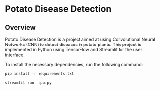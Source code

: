 # Potato Disease Detection

## Overview

Potato Disease Detection is a project aimed at using Convolutional Neural Networks (CNN) to detect diseases in potato plants. This project is implemented in Python using TensorFlow and Streamlit for the user interface.






To install the necessary dependencies, run the following command:

```bash
pip install -r requirements.txt
```

```bash
streamlit run  app.py
